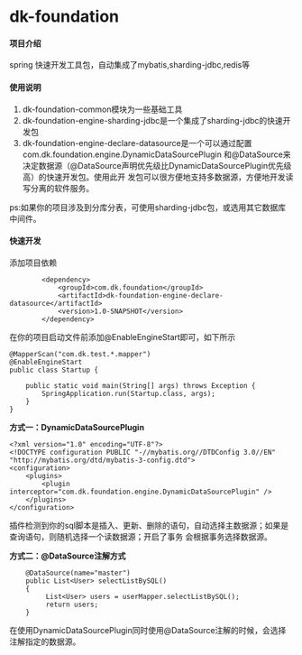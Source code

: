 # dk-foundation

#### 项目介绍
spring 快速开发工具包，自动集成了mybatis,sharding-jdbc,redis等

#### 使用说明

1. dk-foundation-common模块为一些基础工具
2. dk-foundation-engine-sharding-jdbc是一个集成了sharding-jdbc的快速开发包
3. dk-foundation-engine-declare-datasource是一个可以通过配置com.dk.foundation.engine.DynamicDataSourcePlugin
   和@DataSource来决定数据源（@DataSource声明优先级比DynamicDataSourcePlugin优先级高）的快速开发包。使用此开
   发包可以很方便地支持多数据源，方便地开发读写分离的软件服务。

ps:如果你的项目涉及到分库分表，可使用sharding-jdbc包，或选用其它数据库中间件。

#### 快速开发   

添加项目依赖
```
        <dependency>
            <groupId>com.dk.foundation</groupId>
            <artifactId>dk-foundation-engine-declare-datasource</artifactId>
            <version>1.0-SNAPSHOT</version>
        </dependency>
```

在你的项目启动文件前添加@EnableEngineStart即可，如下所示

```
@MapperScan("com.dk.test.*.mapper")
@EnableEngineStart
public class Startup {

    public static void main(String[] args) throws Exception {
        SpringApplication.run(Startup.class, args);
    }
}
```

**方式一：DynamicDataSourcePlugin** 
```
<?xml version="1.0" encoding="UTF-8"?>
<!DOCTYPE configuration PUBLIC "-//mybatis.org//DTDConfig 3.0//EN" "http://mybatis.org/dtd/mybatis-3-config.dtd">
<configuration>
    <plugins>
        <plugin interceptor="com.dk.foundation.engine.DynamicDataSourcePlugin" />
    </plugins>
</configuration>
```
插件检测到你的sql脚本是插入、更新、删除的语句，自动选择主数据源；如果是查询语句，则随机选择一个读数据源；开启了事务
会根据事务选择数据源。

**方式二：@DataSource注解方式** 
```
    @DataSource(name="master")
    public List<User> selectListBySQL()
    {
         List<User> users = userMapper.selectListBySQL();
         return users;
    }
```
在使用DynamicDataSourcePlugin同时使用@DataSource注解的时候，会选择注解指定的数据源。
